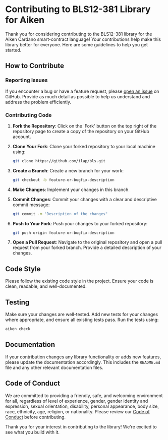 # Contributing to BLS12-381 Library for Aiken

Thank you for considering contributing to the BLS12-381 library for the Aiken Cardano smart-contract language! Your contributions help make this library better for everyone. Here are some guidelines to help you get started.

## How to Contribute

### Reporting Issues

If you encounter a bug or have a feature request, please [open an issue](https://github.com/ilap/bls/issues) on GitHub. Provide as much detail as possible to help us understand and address the problem efficiently.

### Contributing Code

1. **Fork the Repository**: Click on the 'Fork' button on the top right of the repository page to create a copy of the repository on your GitHub account.

2. **Clone Your Fork**: Clone your forked repository to your local machine using:
   ```bash
   git clone https://github.com/ilap/bls.git

3. **Create a Branch**: Create a new branch for your work:

    ```bash
    git checkout -b feature-or-bugfix-description
    ```

4. **Make Changes**: Implement your changes in this branch.

5. **Commit Changes**: Commit your changes with a clear and descriptive commit message:

    ```bash
    git commit -m "Description of the changes"
    ```

6. **Push to Your Fork**: Push your changes to your forked repository:

    ```bash
    git push origin feature-or-bugfix-description
    ```

7. **Open a Pull Request**: Navigate to the original repository and open a pull request from your forked branch. Provide a detailed description of your changes.

## Code Style
Please follow the existing code style in the project. Ensure your code is clean, readable, and well-documented.

## Testing
Make sure your changes are well-tested. Add new tests for your changes where appropriate, and ensure all existing tests pass. Run the tests using:
``` bash
aiken check
```

## Documentation
If your contribution changes any library functionality or adds new features, please update the documentation accordingly. This includes the `README.md` file and any other relevant documentation files.

## Code of Conduct
We are committed to providing a friendly, safe, and welcoming environment for all, regardless of level of experience, gender, gender identity and expression, sexual orientation, disability, personal appearance, body size, race, ethnicity, age, religion, or nationality. Please review our [Code of Conduct](./.github/CODE_OF_CONDUCT.md) before contributing.

Thank you for your interest in contributing to the library! We're excited to see what you build with it.